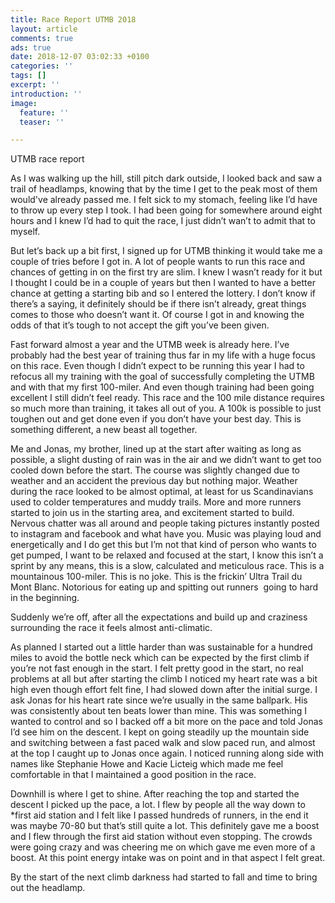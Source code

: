 ```yaml
---
title: Race Report UTMB 2018
layout: article
comments: true
ads: true
date: 2018-12-07 03:02:33 +0100
categories: ''
tags: []
excerpt: ''
introduction: ''
image:
  feature: ''
  teaser: ''

---
```

UTMB race report

As I was walking up the hill, still pitch dark outside, I looked back and saw a trail of headlamps, knowing that by the time I get to the peak most of them would've already passed me. I felt sick to my stomach, feeling like I’d have to throw up every step I took. I had been going for somewhere around eight hours and I knew I’d had to quit the race, I just didn’t wan’t to admit that to myself. 

But let’s back up a bit first, I signed up for UTMB thinking it would take me a couple of tries before I got in. A lot of people wants to run this race and chances of getting in on the first try are slim. I knew I wasn’t ready for it but I thought I could be in a couple of years but then I wanted to have a better chance at getting a starting bib and so I entered the lottery. I don’t know if there’s a saying, it definitely should be if there isn’t already, great things comes to those who doesn’t want it. Of course I got in and knowing the odds of that it’s tough to not accept the gift you’ve been given.

Fast forward almost a year and the UTMB week is already here. I’ve probably had the best year of training thus far in my life with a huge focus on this race. Even though I didn’t expect to be running this year I had to refocus all my training with the goal of successfully completing the UTMB and with that my first 100-miler. And even though training had been going excellent I still didn’t feel ready. This race and the 100 mile distance requires so much more than training, it takes all out of you. A 100k is possible to just toughen out and get done even if you don’t have your best day. This is something different, a new beast all together.

Me and Jonas, my brother, lined up at the start after waiting as long as possible, a slight dusting of rain was in the air and we didn’t want to get too cooled down before the start. The course was slightly changed due to weather and an accident the previous day but nothing major. Weather during the race looked to be almost optimal, at least for us Scandinavians used to colder temperatures and muddy trails. More and more runners started to join us in the starting area, and excitement started to build. Nervous chatter was all around and people taking pictures instantly posted to instagram and facebook and what have you. Music was playing loud and energetically and I do get this but I’m not that kind of person who wants to get pumped, I want to be relaxed and focused at the start, I know this isn’t a sprint by any means, this is a slow, calculated and meticulous race. This is a mountainous 100-miler. This is no joke. This is the frickin’ Ultra Trail du Mont Blanc. Notorious for eating up and spitting out runners  going to hard in the beginning.

Suddenly we’re off, after all the expectations and build up and craziness surrounding the race it feels almost anti-climatic. 

As planned I started out a little harder than was sustainable for a hundred miles to avoid the bottle neck which can be expected by the first climb if you’re not fast enough in the start. I felt pretty good in the start, no real problems at all but after starting the climb I noticed my heart rate was a bit high even though effort felt fine, I had slowed down after the initial surge. I ask Jonas for his heart rate since we’re usually in the same ballpark. His was consistently about ten beats lower than mine. This was something I wanted to control and so I backed off a bit more on the pace and told Jonas I’d see him on the descent. I kept on going steadily up the mountain side and switching between a fast paced walk and slow paced run, and almost at the top I caught up to Jonas once again. I noticed running along side with names like Stephanie Howe and Kacie Licteig which made me feel comfortable in that I maintained a good position in the race.

Downhill is where I get to shine. After reaching the top and started the descent I picked up the pace, a lot. I flew by people all the way down to *first aid station and I felt like I passed hundreds of runners, in the end it was maybe 70-80 but that’s still quite a lot. This definitely gave me a boost and I flew through the first aid station without even stopping. The crowds were going crazy and was cheering me on which gave me even more of a boost. At this point energy intake was on point and in that aspect I felt great.

By the start of the next climb darkness had started to fall and time to bring out the headlamp.